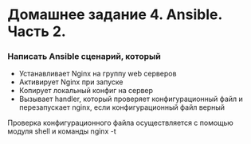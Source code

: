 # Домашнее задание 4. Ansible. Часть 2.

### Написать Ansible сценарий, который
- Устанавливает Nginx на группу web серверов
- Активирует Nginx при запуске
- Копирует локальный конфиг на сервер
- Вызывает handler, который проверяет конфигурационный файл и перезапускает nginx, если конфигурационный файл верный

Проверка конфигурационного файла осуществляется с помощью модуля shell и команды nginx -t